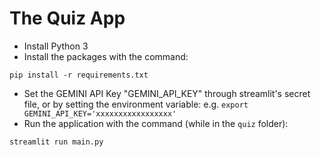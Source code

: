 # The Quiz App

- Install Python 3
- Install the packages with the command:
```
pip install -r requirements.txt
```
- Set the GEMINI API Key "GEMINI_API_KEY" through streamlit's secret file, or by setting the environment variable:
e.g. `export GEMINI_API_KEY='xxxxxxxxxxxxxxxxx'`
- Run the application with the command (while in the `quiz` folder):
```
streamlit run main.py
```